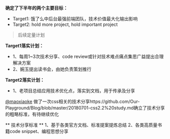 **确定了下半年的两个主要目标：**
  - Target1: 饿了么中后台最强前端团队，技术价值最大化输出影响
  - Target2: hold more project, hold important project
  > 后续定量计划

**Target1落实计划：**
  - 1、每周1~3次技术分享、code review或针对技术难点痛点集思广益提出合理解决方案
  - 2、婉玉提出读书会，由她负责策划推行
  
**Target2落实计划：**
  - 1、老项目总结应用技术优化点，落实到文档，用于传承及分享

[@maoxiaoke](https://github.com/maoxiaoke) 做了一次css相关的技术分享https://github.com/Our-Playground/Blog/blob/master/20180701-css2.2%20study.md确立了技术分享的粗略标准，有待继续优化

** 技术分享标准 **
1、基于各类官方文档、标准提案提炼总结
2、各类高质量书籍code snippet、编程思想分享

